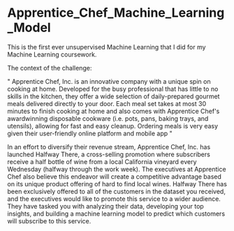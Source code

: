 # Apprentice_Chef_Machine_Learning_Model

This is the first ever unsupervised Machine Learning that I did for my Machine Learning coursework.

The context of the challenge:

" Apprentice Chef, Inc. is an innovative company with a unique spin on cooking at home.
Developed for the busy professional that has little to no skills in the kitchen, they offer a wide
selection of daily-prepared gourmet meals delivered directly to your door. Each meal set takes
at most 30 minutes to finish cooking at home and also comes with Apprentice Chef's awardwinning
disposable cookware (i.e. pots, pans, baking trays, and utensils), allowing for fast and
easy cleanup. Ordering meals is very easy given their user-friendly online platform and mobile
app "

In an effort to diversify their revenue stream, Apprentice Chef, Inc. has launched Halfway There,
a cross-selling promotion where subscribers receive a half bottle of wine from a local California
vineyard every Wednesday (halfway through the work week). The executives at Apprentice Chef
also believe this endeavor will create a competitive advantage based on its unique product
offering of hard to find local wines.
Halfway There has been exclusively offered to all of the customers in the dataset you received,
and the executives would like to promote this service to a wider audience. They have tasked
you with analyzing their data, developing your top insights, and building a machine learning
model to predict which customers will subscribe to this service.
